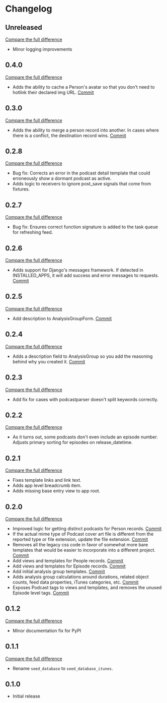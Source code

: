 # Changelog

## Unreleased

[Compare the full difference](https://github.com/andrlik/django-podcast-analyzer/compare/v0.4.0...HEAD)

- Minor logging improvements

## 0.4.0

[Compare the full difference](https://github.com/andrlik/django-podcast-analyzer/compare/v0.3.0...v0.4.0)

- Adds the ability to cache a Person's avatar so that you don't need to hotlink their declared img URL. [Commit](https://github.com/andrlik/django-podcast-analyzer/commit/d5354db930f435924632ea5f72d20d264da10849)

## 0.3.0

[Compare the full difference](https://github.com/andrlik/django-podcast-analyzer/compare/v0.2.8...v0.3.0)

- Adds the ability to merge a person record into another. In cases where there is a conflict, the destination record wins. [Commit](https://github.com/andrlik/django-podcast-analyzer/commit/1d8d47f03ec0e3ad56e60827c292ff57f1ed0bac)

## 0.2.8

[Compare the full difference](https://github.com/andrlik/django-podcast-analyzer/compare/v0.2.7...v0.2.8)

- Bug fix: Corrects an error in the podcast detail template that could erroneously show a dormant podcast as active.
- Adds logic to receivers to ignore post_save signals that come from fixtures.

## 0.2.7

[Compare the full difference](https://github.com/andrlik/django-podcast-analyzer/compare/v0.2.6...v0.2.7)

- Bug fix: Ensures correct function signature is added to the task queue for refreshing feed.

## 0.2.6

[Compare the full difference](https://github.com/andrlik/django-podcast-analyzer/compare/v0.2.5...v0.2.6)

- Adds support for Django's messages framework. If detected in INSTALLED_APPS, it will add success and error messages to requests. [Commit](https://github.com/andrlik/django-podcast-analyzer/commit/de896d064fb5e58d595f2b390ec84bf7e7ddb0de)

## 0.2.5

[Compare the full difference](https://github.com/andrlik/django-podcast-analyzer/compare/v0.2.4...v0.2.5)

- Add description to AnalysisGroupForm. [Commit](https://github.com/andrlik/django-podcast-analyzer/commit/024d8aaad63c4c84905b4ba4b80a32bc33f6831d)

## 0.2.4

[Compare the full difference](https://github.com/andrlik/django-podcast-analyzer/compare/v0.2.3...v0.2.4)

- Adds a description field to AnalysisGroup so you add the reasoning behind why you created it. [Commit](https://github.com/andrlik/django-podcast-analyzer/commit/01e1cee682320baeff67c34abcb3ffb1d5094240)

## 0.2.3

[Compare the full difference](https://github.com/andrlik/django-podcast-analyzer/compare/v0.2.2...v0.2.3)

- Add fix for cases with podcastparser doesn't split keywords correctly.

## 0.2.2

[Compare the full difference](https://github.com/andrlik/django-podcast-analyzer/compare/v0.2.1...v0.2.2)

- As it turns out, some podcasts don't even include an episode number. Adjusts primary sorting for episodes on release_datetime.

## 0.2.1

[Compare the full difference](https://github.com/andrlik/django-podcast-analyzer/compare/v0.2.0...v0.2.1)

- Fixes template links and link text.
- Adds app level breadcrumb item.
- Adds missing base entry view to app root.

## 0.2.0

[Compare the full difference](https://github.com/andrlik/django-podcast-analyzer/compare/v0.1.2...v0.2.0)

- Improved logic for getting distinct podcasts for Person records. [Commit](https://github.com/andrlik/django-podcast-analyzer/commit/615e02aa2f57b0e0540375dd21c199d8bb4533fc)
- If the actual mime type of Podcast cover art file is different from the reported type or file extension, update the file extension. [Commit](https://github.com/andrlik/django-podcast-analyzer/commit/75fdd0f2e2f2fd326e60e6ba14f01e76d0be0901)
- Removes all the legacy css code in favor of somewhat more bare templates that would be easier to incorporate into a different project. [Commit](https://github.com/andrlik/django-podcast-analyzer/commit/bb49a0fc59a0014e499c46a879c2d2de4c05119e)
- Add views and templates for People records. [Commit](https://github.com/andrlik/django-podcast-analyzer/commit/251431ca1e6659a7453678847de00a3318741c4e)
- Add views and templates for Episode records. [Commit](https://github.com/andrlik/django-podcast-analyzer/commit/f72c3b2aa206e9f85c71e5f0b856fa6ce181d42e)
- Add initial analysis group templates. [Commit](https://github.com/andrlik/django-podcast-analyzer/commit/a1be7bbd19ae121df19db201c5a8e12635eac8fc)
- Adds analysis group calculations around durations, related object counts, feed data properties, iTunes categories, etc. [Commit](https://github.com/andrlik/django-podcast-analyzer/commit/86e5819e26d6bf2efe413febf82c162cd8d42554)
- Exposes Podcast tags to views and templates, and removes the unused Episode level tags. [Commit](https://github.com/andrlik/django-podcast-analyzer/commit/e96f87e68712648c46190babc54bef546b14f259)

## 0.1.2

[Compare the full difference](https://github.com/andrlik/django-podcast-analyzer/compare/v0.1.1...v0.1.2)

- Minor documentation fix for PyPI

## 0.1.1

[Compare the full difference](https://github.com/andrlik/django-podcast-analyzer/compare/v0.1.0...v0.1.1)

- Rename `seed_database` to `seed_database_itunes`.

## 0.1.0

- Initial release

